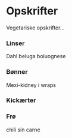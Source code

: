 # Opskrifter
Vegetariske opskrifter...

### Linser
Dahl
beluga boluognese

### Bønner
Mexi-kidney i wraps


### Kickærter


### Frø
chili sin carne


